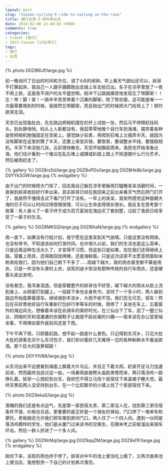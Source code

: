 ```yaml
---
layout: post
slug: "taiwan-cycling-5-ride-to-taitung-in-the-rain"
title: 骑行台湾-5-雨中奔台东
date: 2014-02-08 13:40:03 +0800
comments: true
categories:
- travel [旅行]
- 2013-taiwan [13台湾行]
tags:
- 骑行
- 台湾
---
```


{% photo D0Z8BIJf/large.jpg %}

前一晚询问了日出的时间和方位，调了4点的闹钟。早上看天气貌似还可以，妖哥不打算起床，我自己一人蹑手蹑脚跑出去骑上车去拍日出。车子在凉亭里放了一夜不用上锁，这是夜不闭户的太平盛世啊。刚冲下公路就痛苦地发现忘了带脚架！！忘！带！脚！架！一路辛辛苦苦带着个沉重的脚架，除了晾衣服，这可能是唯一一次最需要用到的时候，我居然忘带脚架，而且刚出门的时候把大门给琐上了！顿时欲哭无泪。

天空已出现鱼肚白，先在路边把相机摆在栏杆上试拍一张，然后马不停蹄赶往码头。到处静悄悄，码头上人影都没有，我孤零零地推个自行车到海滩，摆弄着各种姿势把相机勉强固定在货架上。感觉缺少前景，再爬到石堆上又摆弄半天。就因为没有脚架在这里折腾了半天，还要上渐变灰镜，要取景，要调整水平线，要摆稳相机。半天下来没拍几张，云彩很快散去，天空开始飘起雨来。渔民也开始准备出海，他们估计看到一个傻瓜在乱石堆上或蹲或趴跳上跳上不知道搞什么行为艺术，然后被雨赶走了。

<!-- more -->

{% gallery %}
D0Z8rs5d/large.jpg
D0Z8vPDs/large.jpg
D0Z8Hk8k/large.jpg
D0YYkSGW/large.jpg
{% endgallery %}

由于出门的时候把大门琐了，回去我自己躲在凉亭里躲雨打瞌睡发呆消磨时间，一直挨到妖哥收拾好行李出来。其实妖哥已经在我回来之前出来看天气然后把门打开了，我居然不懂得去试下看门打开了没有。一早上的发呆，我突然感觉这种面朝大海的日子可以让时间过得很慢很慢，可以让生命变得很长很长。我反复在思考那个故事：有人奋斗了一辈子终于成为百万富翁在海边买了套别墅，过起了渔民已经享受了一辈子的生活。

{% gallery %}
D0Z8MKSQ/large.jpg
D0Z8IhaN/large.jpg
{% endgallery %}

雨一直下，如果没有行程计划，我宁愿在这里呆到天气放晴。只是这里没有网络，也没有带书，不知道该如何打发时间。也许很久以前，我们的生活也是这么简单，只是远离这种生活太久了，才变得不习惯。但这些只是如果，现在我们还得继续上路。穿戴上雨具，还得跑回烧烤摊，还是海鲜面。只是这次店家不太愿意把面和米粉卖给我们，因为他们自己剩下不多了……雨越下越大，我的雨衣甚至都不算是雨衣，只是一件没有头罩的上衣，该死的迪卡侬没有那种传统的自行车雨衣，还是硬着头皮出发吧。

没有悬念，我浑身湿透。但是穿戴整齐的妖哥也不好受，越下越大的雨水从脸上流到身上、从侧面打到腿上，一段路下来也全身失守。坚持了一个多小时，两人躲到路边开始盘算着搭车。继续骑到丰滨乡，大雨不依不饶，我们忍无可忍，搭车！然后在买好票收好自行车重新打包好行李等车的时候，雨停了！呆坐在车上，忘着窗外的海边风光，想像着本该在此骑车的美好时光。在三仙台下了车，逛了一圈三仙台，阴暗的天和湿漉漉的衣服鞋子让我提不起丝毫的兴趣——我本该在办公室里端坐着，不用理会窗外是刮风还是下雨。

下午不再下雨，只顾着赶路，想不起一路是什么景色。只记得到东河乡，只见大批大批的游客去买什么东河包子，我们却对着好几天难得一见的各种新鲜水平垂涎欲滴。那个巨大的菠萝超甜！

{% photo D0YYIVB8/large.jpg %}

从东河出来不远便看到海面上飘着大片乌云，并且正下着大雨。赶紧开足马力加速前进，然而最终没逃过这一劫，一场暴雨直接劈头盖脸席卷而来，两只落汤鸡一路挣扎着。妖哥一心想赶到台东，我却巴不得立马找个民宿住下来盖被子睡大觉。最终天黑前两人没坚持到台东，在一个比较繁华的小镇上找了个家民宿住下来。

{% photo D0Z9ekaS/large.jpg %}

落魄的我们还是有点运气，先是第一家民宿太贵，第二家没人在，找到第三家住宿条件不错，价格也合适，更重要的是正好是一个骑友的驿站，门口停了一堆单车和摩托，老板娘还允许我们把车推到房间门口，两人住了一个四人间。遇到一伙同是落汤鸡模样的学生，他们是从厦门过来读书的交换生，在期末考之前偷溜出来骑车环岛，然后一群人挤进了一个多人间。

{% gallery %}
D0Z9lrMq/large.jpg
D0Z9qqZM/large.jpg
D0Z9xI1F/large.jpg
{% endgallery %}

刚住下来，该死的雨也终于停了。妖哥对中午的池上便当吃上瘾了，又再次直奔池上便当店，我想慰劳一下自己的计划再次落空。
